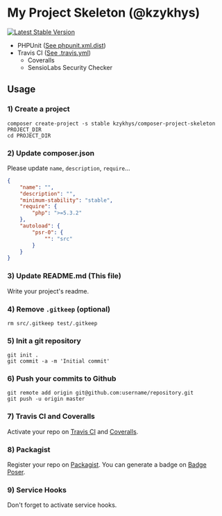 My Project Skeleton (@kzykhys)
==============================

[![Latest Stable Version](https://poser.pugx.org/kzykhys/composer-project-skeleton/v/stable.png)](https://packagist.org/packages/kzykhys/composer-project-skeleton)

* PHPUnit ([See phpunit.xml.dist](phpunit.xml.dist))
* Travis CI ([See .travis.yml](.travis.yml))
    * Coveralls
    * SensioLabs Security Checker

Usage
-----

### 1) Create a project

```
composer create-project -s stable kzykhys/composer-project-skeleton PROJECT_DIR
cd PROJECT_DIR
```

### 2) Update composer.json

Please update `name`, `description`, `require`...

``` json
{
    "name": "",
    "description": "",
    "minimum-stability": "stable",
    "require": {
        "php": ">=5.3.2"
    },
    "autoload": {
        "psr-0": {
            "": "src"
        }
    }
}
```

### 3) Update README.md (This file)

Write your project's readme.

### 4) Remove `.gitkeep` (optional)

```
rm src/.gitkeep test/.gitkeep
```

### 5) Init a git repository

```
git init .
git commit -a -m 'Initial commit'
```

### 6) Push your commits to Github

```
git remote add origin git@github.com:username/repository.git
git push -u origin master
```

### 7) Travis CI and Coveralls

Activate your repo on [Travis CI](https://travis-ci.org/) and [Coveralls](https://coveralls.io/).

### 8) Packagist

Register your repo on [Packagist](https://packagist.org/). You can generate a badge on [Badge Poser](https://poser.pugx.org/).

### 9) Service Hooks

Don't forget to activate service hooks.